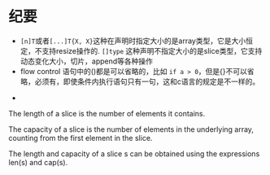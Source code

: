# 纪要
 * `[n]T`或者`[...]T{X, X}`这种在声明时指定大小的是array类型，它是大小恒定，不支持resize操作的. `[]type` 这种声明不指定大小的是slice类型，它支持动态变化大小，切片，append等各种操作 
 * flow control 语句中的()都是可以省略的，比如 `if a > 0`，但是{}不可以省略，必须有，即使条件内执行语句只有一句，这和c语言的规定是不一样的。
 * ```
 The length of a slice is the number of elements it contains.

 The capacity of a slice is the number of elements in the underlying array, counting from the first element in the slice.

 The length and capacity of a slice s can be obtained using the expressions len(s) and cap(s).
```
